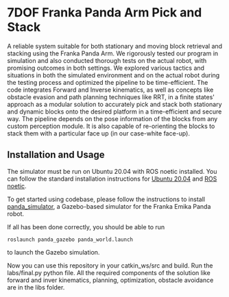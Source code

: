 # 7DOF Franka Panda Arm Pick and Stack
A reliable system suitable for both stationary and moving block retrieval and stacking using the Franka Panda Arm. We rigorously tested our program in simulation and also conducted thorough tests on the actual robot, with promising outcomes in both settings. We explored various tactics and situations in both the simulated environment and on the actual robot during the testing process and optimized the pipeline to be time-efficient. The code integrates Forward and Inverse kinematics, as well as concepts like obstacle evasion and path planning techniques like RRT, in a finite states' approach as a modular solution to accurately pick and stack both stationary and dynamic blocks onto the desired platform in a time-efficient and secure way. The pipeline depends on the pose information of the blocks from any custom perception module. It is also capable of re-orienting the blocks to stack them with a particular face up (in our case-white face-up).

## Installation and Usage

The simulator must be run on Ubuntu 20.04 with ROS noetic installed. You can follow the standard installation instructions for [Ubuntu 20.04](https://phoenixnap.com/kb/install-ubuntu-20-04) and [ROS noetic](http://wiki.ros.org/noetic/Installation).

To get started using codebase, please follow the instructions to install [panda_simulator](https://github.com/justagist/panda_simulator), a Gazebo-based simulator for the Franka Emika Panda robot.

If all has been done correctly, you should be able to run

```
roslaunch panda_gazebo panda_world.launch
```

to launch the Gazebo simulation.

Now you can use this repository in your catkin_ws/src and build. Run the labs/final.py python file. All the required components of the solution like forward and inver kinematics, planning, optimization, obstacle avoidance are in the libs folder.

